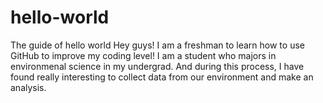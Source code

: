 # hello-world
The guide of hello world
Hey guys! I am a freshman to learn how to use GitHub to improve my coding level!
I am a student who majors in environmenal science in my undergrad. 
And during this process, I have found really interesting to collect data from our environment and make an analysis.
